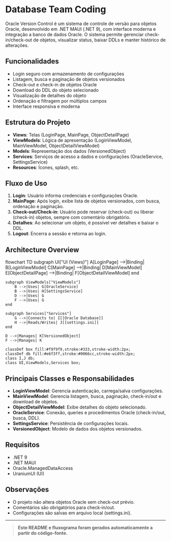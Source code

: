 # Database Team Coding

Oracle Version Control é um sistema de controle de versão para objetos Oracle, desenvolvido em .NET MAUI (.NET 9), com interface moderna e integração a banco de dados Oracle. O sistema permite gerenciar check-in/check-out de objetos, visualizar status, baixar DDLs e manter histórico de alterações.

## Funcionalidades
- Login seguro com armazenamento de configurações
- Listagem, busca e paginação de objetos versionados
- Check-out e check-in de objetos Oracle
- Download do DDL do objeto selecionado
- Visualização de detalhes do objeto
- Ordenação e filtragem por múltiplos campos
- Interface responsiva e moderna

## Estrutura do Projeto
- **Views**: Telas (LoginPage, MainPage, ObjectDetailPage)
- **ViewModels**: Lógica de apresentação (LoginViewModel, MainViewModel, ObjectDetailViewModel)
- **Models**: Representação dos dados (VersionedObject)
- **Services**: Serviços de acesso a dados e configurações (OracleService, SettingsService)
- **Resources**: Ícones, splash, etc.

## Fluxo de Uso
1. **Login**: Usuário informa credenciais e configurações Oracle.
2. **MainPage**: Após login, exibe lista de objetos versionados, com busca, ordenação e paginação.
3. **Check-out/Check-in**: Usuário pode reservar (check-out) ou liberar (check-in) objetos, sempre com comentário obrigatório.
4. **Detalhes**: Ao selecionar um objeto, é possível ver detalhes e baixar o DDL.
5. **Logout**: Encerra a sessão e retorna ao login.

## Architecture Overview

flowchart TD
    subgraph UI["UI (Views)"]
        A[LoginPage] -->|Binding| B[LoginViewModel]
        C[MainPage] -->|Binding| D[MainViewModel]
        E[ObjectDetailPage] -->|Binding| F[ObjectDetailViewModel]
    end

    subgraph ViewModels["ViewModels"]
        B -->|Uses| G[OracleService]
        B -->|Uses| H[SettingsService]
        D -->|Uses| G
        F -->|Uses| G
    end

    subgraph Services["Services"]
        G -->|Connects to| I[[Oracle Database]]
        H -->|Reads/Writes| J[[settings.ini]]
    end

    D -->|Manages| K[VersionedObject]
    F -->|Manages| K

    classDef box fill:#f9f9f9,stroke:#333,stroke-width:2px;
    classDef db fill:#e6f3ff,stroke:#0066cc,stroke-width:2px;
    class I,J db;
    class UI,ViewModels,Services box;

## Principais Classes e Responsabilidades
- **LoginViewModel**: Gerencia autenticação, carrega/salva configurações.
- **MainViewModel**: Gerencia listagem, busca, paginação, check-in/out e download de objetos.
- **ObjectDetailViewModel**: Exibe detalhes do objeto selecionado.
- **OracleService**: Conexão, queries e procedimentos Oracle (check-in/out, busca, DDL).
- **SettingsService**: Persistência de configurações locais.
- **VersionedObject**: Modelo de dados dos objetos versionados.

## Requisitos
- .NET 9
- .NET MAUI
- Oracle.ManagedDataAccess
- UraniumUI (UI)

## Observações
- O projeto não altera objetos Oracle sem check-out prévio.
- Comentários são obrigatórios para check-in/out.
- Configurações são salvas em arquivo local (settings.ini).

---

> **Este README e fluxograma foram gerados automaticamente a partir do código-fonte.**
